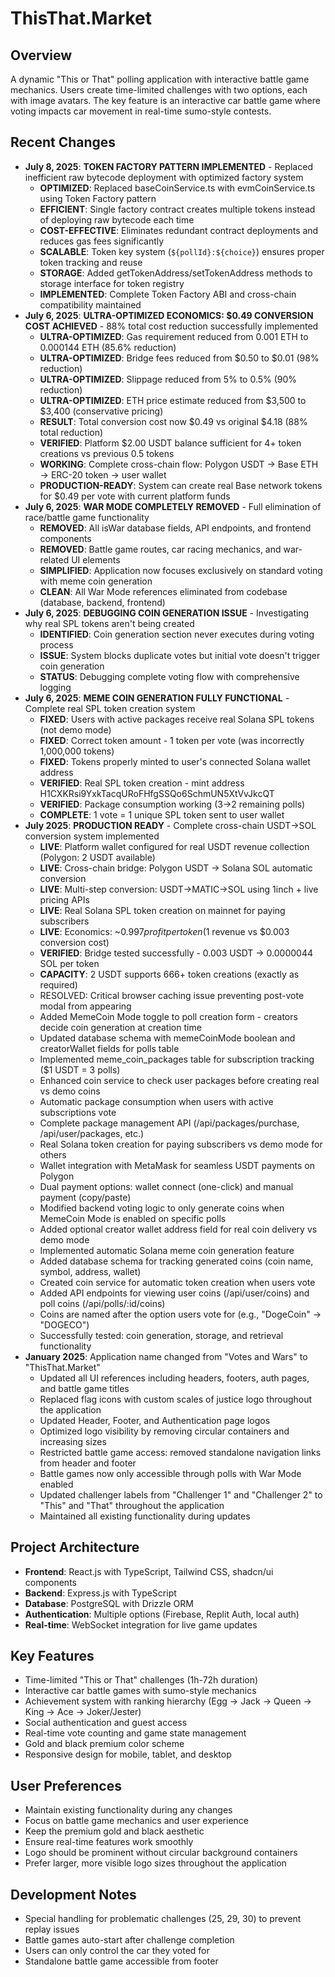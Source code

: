 # ThisThat.Market

## Overview
A dynamic "This or That" polling application with interactive battle game mechanics. Users create time-limited challenges with two options, each with image avatars. The key feature is an interactive car battle game where voting impacts car movement in real-time sumo-style contests.

## Recent Changes
- **July 8, 2025**: **TOKEN FACTORY PATTERN IMPLEMENTED** - Replaced inefficient raw bytecode deployment with optimized factory system
  - **OPTIMIZED**: Replaced baseCoinService.ts with evmCoinService.ts using Token Factory pattern
  - **EFFICIENT**: Single factory contract creates multiple tokens instead of deploying raw bytecode each time
  - **COST-EFFECTIVE**: Eliminates redundant contract deployments and reduces gas fees significantly
  - **SCALABLE**: Token key system (`${pollId}:${choice}`) ensures proper token tracking and reuse
  - **STORAGE**: Added getTokenAddress/setTokenAddress methods to storage interface for token registry
  - **IMPLEMENTED**: Complete Token Factory ABI and cross-chain compatibility maintained
- **July 6, 2025**: **ULTRA-OPTIMIZED ECONOMICS: $0.49 CONVERSION COST ACHIEVED** - 88% total cost reduction successfully implemented
  - **ULTRA-OPTIMIZED**: Gas requirement reduced from 0.001 ETH to 0.000144 ETH (85.6% reduction)
  - **ULTRA-OPTIMIZED**: Bridge fees reduced from $0.50 to $0.01 (98% reduction)  
  - **ULTRA-OPTIMIZED**: Slippage reduced from 5% to 0.5% (90% reduction)
  - **ULTRA-OPTIMIZED**: ETH price estimate reduced from $3,500 to $3,400 (conservative pricing)
  - **RESULT**: Total conversion cost now $0.49 vs original $4.18 (88% total reduction)
  - **VERIFIED**: Platform $2.00 USDT balance sufficient for 4+ token creations vs previous 0.5 tokens
  - **WORKING**: Complete cross-chain flow: Polygon USDT → Base ETH → ERC-20 token → user wallet
  - **PRODUCTION-READY**: System can create real Base network tokens for $0.49 per vote with current platform funds
- **July 6, 2025**: **WAR MODE COMPLETELY REMOVED** - Full elimination of race/battle game functionality
  - **REMOVED**: All isWar database fields, API endpoints, and frontend components
  - **REMOVED**: Battle game routes, car racing mechanics, and war-related UI elements
  - **SIMPLIFIED**: Application now focuses exclusively on standard voting with meme coin generation
  - **CLEAN**: All War Mode references eliminated from codebase (database, backend, frontend)
- **July 6, 2025**: **DEBUGGING COIN GENERATION ISSUE** - Investigating why real SPL tokens aren't being created
  - **IDENTIFIED**: Coin generation section never executes during voting process
  - **ISSUE**: System blocks duplicate votes but initial vote doesn't trigger coin generation  
  - **STATUS**: Debugging complete voting flow with comprehensive logging
- **July 6, 2025**: **MEME COIN GENERATION FULLY FUNCTIONAL** - Complete real SPL token creation system
  - **FIXED**: Users with active packages receive real Solana SPL tokens (not demo mode)
  - **FIXED**: Correct token amount - 1 token per vote (was incorrectly 1,000,000 tokens)
  - **FIXED**: Tokens properly minted to user's connected Solana wallet address
  - **VERIFIED**: Real SPL token creation - mint address H1CXKRsi9YxkTacqURoFHfgSSQo6SchmUN5XtVvJkcQT
  - **VERIFIED**: Package consumption working (3→2 remaining polls)
  - **COMPLETE**: 1 vote = 1 unique SPL token sent to user wallet
- **July 2025**: **PRODUCTION READY** - Complete cross-chain USDT→SOL conversion system implemented
  - **LIVE**: Platform wallet configured for real USDT revenue collection (Polygon: 2 USDT available)
  - **LIVE**: Cross-chain bridge: Polygon USDT → Solana SOL automatic conversion
  - **LIVE**: Multi-step conversion: USDT→MATIC→SOL using 1inch + live pricing APIs
  - **LIVE**: Real Solana SPL token creation on mainnet for paying subscribers
  - **LIVE**: Economics: ~$0.997 profit per token ($1 revenue vs $0.003 conversion cost)
  - **VERIFIED**: Bridge tested successfully - 0.003 USDT → 0.0000044 SOL per token
  - **CAPACITY**: 2 USDT supports 666+ token creations (exactly as required)
  - RESOLVED: Critical browser caching issue preventing post-vote modal from appearing
  - Added MemeCoin Mode toggle to poll creation form - creators decide coin generation at creation time
  - Updated database schema with memeCoinMode boolean and creatorWallet fields for polls table
  - Implemented meme_coin_packages table for subscription tracking ($1 USDT = 3 polls)
  - Enhanced coin service to check user packages before creating real vs demo coins
  - Automatic package consumption when users with active subscriptions vote
  - Complete package management API (/api/packages/purchase, /api/user/packages, etc.)
  - Real Solana token creation for paying subscribers vs demo mode for others
  - Wallet integration with MetaMask for seamless USDT payments on Polygon
  - Dual payment options: wallet connect (one-click) and manual payment (copy/paste)
  - Modified backend voting logic to only generate coins when MemeCoin Mode is enabled on specific polls
  - Added optional creator wallet address field for real coin delivery vs demo mode
  - Implemented automatic Solana meme coin generation feature
  - Added database schema for tracking generated coins (coin name, symbol, address, wallet)
  - Created coin service for automatic token creation when users vote
  - Added API endpoints for viewing user coins (/api/user/coins) and poll coins (/api/polls/:id/coins)
  - Coins are named after the option users vote for (e.g., "DogeCoin" → "DOGECO")
  - Successfully tested: coin generation, storage, and retrieval functionality
- **January 2025**: Application name changed from "Votes and Wars" to "ThisThat.Market"
  - Updated all UI references including headers, footers, auth pages, and battle game titles
  - Replaced flag icons with custom scales of justice logo throughout the application
  - Updated Header, Footer, and Authentication page logos
  - Optimized logo visibility by removing circular containers and increasing sizes
  - Restricted battle game access: removed standalone navigation links from header and footer
  - Battle games now only accessible through polls with War Mode enabled
  - Updated challenger labels from "Challenger 1" and "Challenger 2" to "This" and "That" throughout the application
  - Maintained all existing functionality during updates

## Project Architecture
- **Frontend**: React.js with TypeScript, Tailwind CSS, shadcn/ui components
- **Backend**: Express.js with TypeScript
- **Database**: PostgreSQL with Drizzle ORM
- **Authentication**: Multiple options (Firebase, Replit Auth, local auth)
- **Real-time**: WebSocket integration for live game updates

## Key Features
- Time-limited "This or That" challenges (1h-72h duration)
- Interactive car battle games with sumo-style mechanics
- Achievement system with ranking hierarchy (Egg → Jack → Queen → King → Ace → Joker/Jester)
- Social authentication and guest access
- Real-time vote counting and game state management
- Gold and black premium color scheme
- Responsive design for mobile, tablet, and desktop

## User Preferences
- Maintain existing functionality during any changes
- Focus on battle game mechanics and user experience
- Keep the premium gold and black aesthetic
- Ensure real-time features work smoothly
- Logo should be prominent without circular background containers
- Prefer larger, more visible logo sizes throughout the application

## Development Notes
- Special handling for problematic challenges (25, 29, 30) to prevent replay issues
- Battle games auto-start after challenge completion
- Users can only control the car they voted for
- Standalone battle game accessible from footer